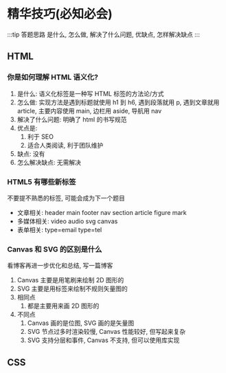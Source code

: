# 精华技巧(必知必会)

:::tip 答题思路
是什么, 怎么做, 解决了什么问题, 优缺点, 怎样解决缺点
:::

## HTML

### 你是如何理解 HTML 语义化?

1. 是什么: 语义化标签是一种写 HTML 标签的方法论/方式
2. 怎么做: 实现方法是遇到标题就使用 h1 到 h6, 遇到段落就用 p, 遇到文章就用 article, 主要内容使用 main, 边栏用 aside, 导航用 nav
3. 解决了什么问题: 明确了 html 的书写规范
4. 优点是:
   1. 利于 SEO
   2. 适合人类阅读, 利于团队维护
5. 缺点: 没有
6. 怎么解决缺点: 无需解决

### HTML5 有哪些新标签

不要提不熟悉的标签, 可能会成为下一个题目

- 文章相关: header main footer nav section article figure mark
- 多媒体相关: video audio svg canvas
- 表单相关: type=email type=tel

### Canvas 和 SVG 的区别是什么

看博客再进一步优化和总结, 写一篇博客

1. Canvas 主要是用笔刷来绘制 2D 图形的
2. SVG 主要是用标签来绘制不规则矢量图的
3. 相同点
   1. 都是主要用来画 2D 图形的
4. 不同点
   1. Canvas 画的是位图, SVG 画的是矢量图
   2. SVG 节点过多时渲染较慢, Canvas 性能较好, 但写起来复杂
   3. SVG 支持分层和事件, Canvas 不支持, 但可以使用库实现

## CSS

